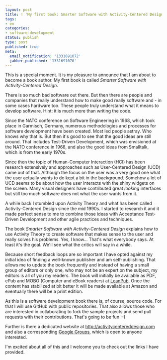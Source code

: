 ```yaml
---
layout: post
title: ! 'My first book: Smarter Software with Activity-Centered Design'
tags:
- en
categories:
- software-development
status: publish
type: post
published: true
meta:
  email_notification: '1331691072'
  jabber_published: '1331691070'
---
```

This is a special moment. It is my pleasure to announce that I am about to become a book author. My first book is called <em>Smarter Software with Activity-Centered Design</em>.

There is so much bad software out there. But then there are people and companies that really understand how to make good really software and - in some cases hardware too. These people truly understand what it means to develop software. Hint: it is much more than writing the code.

Since the NATO conference on Software Engineering in 1968, which took place in Garmisch, Germany, numerous methodologies and processes for software development have been created. Most led people astray. Who knows why that is. But then it's good to see that the good ideas are still around. That includes Test-Driven Development, which was envisioned at the NATO conference in 1968, and also the good ideas from Smalltalk, which is from the early 1970s.

Since then the topic of Human-Computer Interaction (HCI) has been research extensively and approaches such as User-Centered Design (UCD) came out of that. Although the focus on the user was a very good one what the user actually wants to do kept a bit in the background. Somehow a lot of UCD seems to be about how the user interacts with the shiny widgets on the screen. Many visual designers have contributed great <em>looking</em> interfaces but still too much software does not what the user wants from it.

A while back I stumbled upon Activity Theory and what has been called Activity-Centered Design since the mid 1990s. I started to research it and it made perfect sense to me to combine those ideas with Acceptance Test-Driven Development and other agile practices and techniques.

The book <em>Smarter Software with Activity-Centered Design</em> explains how to use Activity Theory to create software that makes sense to the user and really solves his problems. Yes, I know… That's what everybody says. At least it's the goal. We'll see what the critics will say in a while.

Because short feedback loops are so important I have opted against my initial idea of finding a well-known publisher and am self-publishing. That allows me to update the book frequently and instead of having a small group of editors or only one, who may not be an expert on the subject, my editors is all of you my readers. The book will initially be available as PDF, ePub and MOBO (Computer and eBook readers) at <a href="http://leanpub.com/activitycentereddesign">LeanPub</a>. Once the content has stabilized at bit better it will be made available at Amazon and eventually there will be a print edition.

As this is a software development book there is, of course, source code. For that I will use GitHub with public repositories. That also allows those who are interested in collaborating to fork the sample projects and send pull requests with their contributions. That's going to be fun :-)

Further is there a dedicated website at <a href="http://activitycentereddesign.com/">http://activitycentereddesign.com</a> and also a corresponding <a href="https://groups.google.com/forum/#!forum/activity-centered-design">Google Groups</a>, which is open to anyone interested.

I'm excited about all of this and I welcome you to check out the links I have provided.
